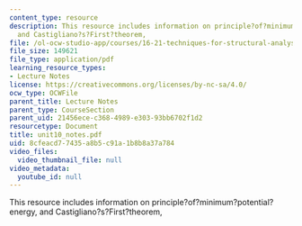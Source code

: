 ```yaml
---
content_type: resource
description: This resource includes information on principle?of?minimum?potential?energy,
  and Castigliano?s?First?theorem,
file: /ol-ocw-studio-app/courses/16-21-techniques-for-structural-analysis-and-design-spring-2005/8cfeacd77435a8b5c91a1b8b8a37a784_unit10_notes.pdf
file_size: 149621
file_type: application/pdf
learning_resource_types:
- Lecture Notes
license: https://creativecommons.org/licenses/by-nc-sa/4.0/
ocw_type: OCWFile
parent_title: Lecture Notes
parent_type: CourseSection
parent_uid: 21456ece-c368-4989-e303-93bb6702f1d2
resourcetype: Document
title: unit10_notes.pdf
uid: 8cfeacd7-7435-a8b5-c91a-1b8b8a37a784
video_files:
  video_thumbnail_file: null
video_metadata:
  youtube_id: null
---
```

This resource includes information on principle?of?minimum?potential?energy, and Castigliano?s?First?theorem,